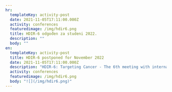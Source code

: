 ```yaml
---
hr:
  templateKey: activity-post
  date: 2021-11-05T17:11:00.000Z
  activity: conferences
  featuredimage: /img/hdir6.png
  title: HDIR-6 odgođen za studeni 2022.
  description: ""
  body: ""
en:
  templateKey: activity-post
  title: HDIR-6 postponed for November 2022
  date: 2021-11-05T17:11:00.000Z
  description: "HDIR-6: Targeting Cancer - The 6th meeting with international participation"
  activity: conferences
  featuredimage: /img/hdir6.png
  body: "![](/img/hdir6.png)"
---
```

